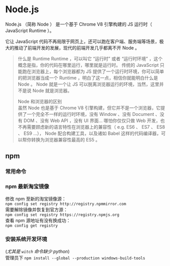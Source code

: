 # Node.js

Node.js （简称 Node ） 是一个基于 Chrome V8 引擎构建的 JS 运行时（ JavaScript Runtime ）。

它让 JavaScript 代码不再局限于网页上，还可以跑在客户端、服务端等场景，极大的推动了前端开发的发展，现代的前端开发几乎都离不开 Node 。

> 什么是 Runtime
> Runtime ，可以叫它 “运行时” 或者 “运行时环境” ，这个概念是指，你的代码在哪里运行，哪里就是运行时。
> 传统的 JavaScript 只能跑在浏览器上，每个浏览器都为 JS 提供了一个运行时环境，你可以简单的把浏览器当成一个 Runtime ，明白了这一点，相信你就能明白什么是 Node 。
> Node 就是一个让 JS 可以脱离浏览器运行的环境，当然，这里并不是说 Node 就是浏览器。
>
> Node 和浏览器的区别  
> 虽然 Node 也是基于 Chrome V8 引擎构建，但它并不是一个浏览器，它提供了一个完全不一样的运行时环境，没有 Window 、没有 Document 、没有 DOM 、没有 Web API ，没有 UI 界面…
> 哪怕你仅仅只做 Web 开发，也不再需要顾虑新的语言特性在浏览器上的兼容性（ e.g. ES6 、 ES7 、 ES8 、 ES9 …）， Node 配合构建工具，以及诸如 Babel 这样的代码编译器，可以帮你转换为浏览器兼容性最高的 ES5 。

## npm

### 常用命令

### npm 最新淘宝镜像

修改 npm 至新的淘宝镜像源：  
`npm config set registry http://registry.npmmirror.com`  
需要解除镜像并恢复到官方源：  
`npm config set registry https://registry.npmjs.org`  
查看 npm 源地址有没有换成功：  
`npm config get registry`

### 安装系统开发环境

(_尤其是 `witch` 命令缺少 python_)  
管理员下 `npm install --global --production windows-build-tools`
